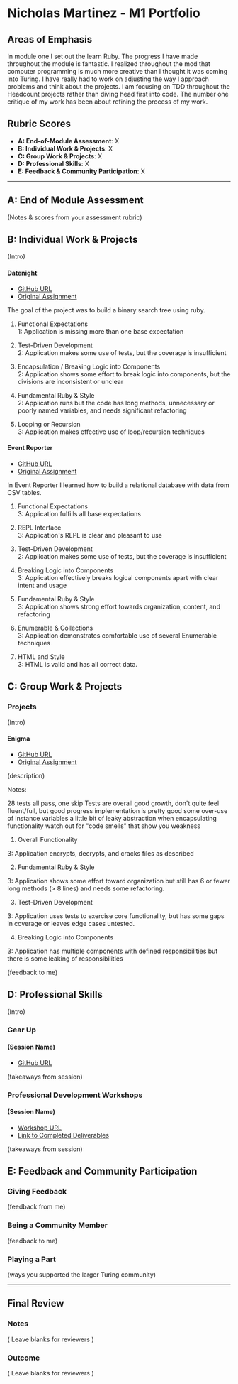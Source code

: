 # Nicholas Martinez - M1 Portfolio

## Areas of Emphasis

In module one I set out the learn Ruby. The progress I have made throughout the module is fantastic. I realized throughout the mod that computer programming is much more creative than I thought it was coming into Turing. I have really had to work on adjusting the way I approach problems and think about the projects. I am focusing on TDD throughout the Headcount projects rather than diving head first into code. The number one critique of my work has been about refining the process of my work.

## Rubric Scores

* **A: End-of-Module Assessment**: X
* **B: Individual Work & Projects**: X
* **C: Group Work & Projects**: X
* **D: Professional Skills**: X
* **E: Feedback & Community Participation**: X

-----------------------

## A: End of Module Assessment

(Notes & scores from your assessment rubric)


## B: Individual Work & Projects

(Intro)

#### Datenight

* [GitHub URL](https://github.com/NZenitram/datenight)
* [Original Assignment](https://github.com/turingschool/curriculum/blob/master/source/projects/date_night.markdown)

The goal of the project was to build a binary search tree using ruby.

1. Functional Expectations  
1: Application is missing more than one base expectation

2. Test-Driven Development  
2: Application makes some use of tests, but the coverage is insufficient

3. Encapsulation / Breaking Logic into Components  
2: Application shows some effort to break logic into components, but the divisions are inconsistent or unclear

4. Fundamental Ruby & Style  
2: Application runs but the code has long methods, unnecessary or poorly named variables, and needs significant refactoring

5. Looping or Recursion  
3: Application makes effective use of loop/recursion techniques

#### Event Reporter

* [GitHub URL](https://github.com/NZenitram/event-reporter)
* [Original Assignment](https://github.com/turingschool/curriculum/blob/master/source/projects/event_reporter.markdown)

In Event Reporter I learned how to build a relational database with data from CSV tables. 

1. Functional Expectations  
3: Application fulfills all base expectations

2. REPL Interface  
3: Application's REPL is clear and pleasant to use

3. Test-Driven Development  
2: Application makes some use of tests, but the coverage is insufficient

4. Breaking Logic into Components  
3: Application effectively breaks logical components apart with clear intent and usage

5. Fundamental Ruby & Style  
3: Application shows strong effort towards organization, content, and refactoring

6. Enumerable & Collections  
3: Application demonstrates comfortable use of several Enumerable techniques

7. HTML and Style  
3: HTML is valid and has all correct data.


## C: Group Work & Projects

### Projects

(Intro)

#### Enigma

* [GitHub URL](https://github.com/Robbie-Smith/Enigma)
* [Original Assignment](https://github.com/turingschool/curriculum/blob/master/source/projects/enigma.markdown)

(description)

Notes:

28 tests all pass, one skip
Tests are overall good growth, don't quite feel fluent/full, but good progress
implementation is pretty good
some over-use of instance variables
a little bit of leaky abstraction when encapsulating functionality
watch out for "code smells" that show you weakness


1. Overall Functionality  

3: Application encrypts, decrypts, and cracks files as described

2. Fundamental Ruby & Style  

3: Application shows some effort toward organization but still has 6 or fewer long methods (> 8 lines) and needs some refactoring.

3. Test-Driven Development  

3: Application uses tests to exercise core functionality, but has some gaps in coverage or leaves edge cases untested.

4. Breaking Logic into Components  

3: Application has multiple components with defined responsibilities but there is some leaking of responsibilities

(feedback to me)

## D: Professional Skills
(Intro)

### Gear Up
#### (Session Name)

* [GitHub URL]()

(takeaways from session)


### Professional Development Workshops
#### (Session Name)

* [Workshop URL]()
* [Link to Completed Deliverables]()

(takeaways from session)

## E: Feedback and Community Participation

### Giving Feedback

(feedback from me)

### Being a Community Member

(feedback to me)

### Playing a Part

(ways you supported the larger Turing community)

------------------

## Final Review

### Notes

( Leave blanks for reviewers )

### Outcome

( Leave blanks for reviewers )
